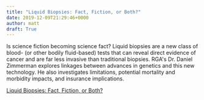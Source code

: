 ```yaml
---
title: "Liquid Biopsies: Fact, Fiction, or Both?"
date: 2019-12-09T21:29:46+0000
author: matt
draft: True
---
```

Is science fiction becoming science fact? Liquid biopsies are a new class of blood- (or other bodily fluid-based) tests that can reveal direct evidence of cancer and are far less invasive than traditional biopsies. RGA's Dr. Daniel Zimmerman explores linkages between advances in genetics and this new technology. He also investigates limitations, potential mortality and morbidity impacts, and insurance implications. 

[ Liquid Biopsies: Fact, Fiction, or Both? ]( https://rgare.com/knowledge-center/media/videos/liquid-biopsies-fact-fiction-or-both )
